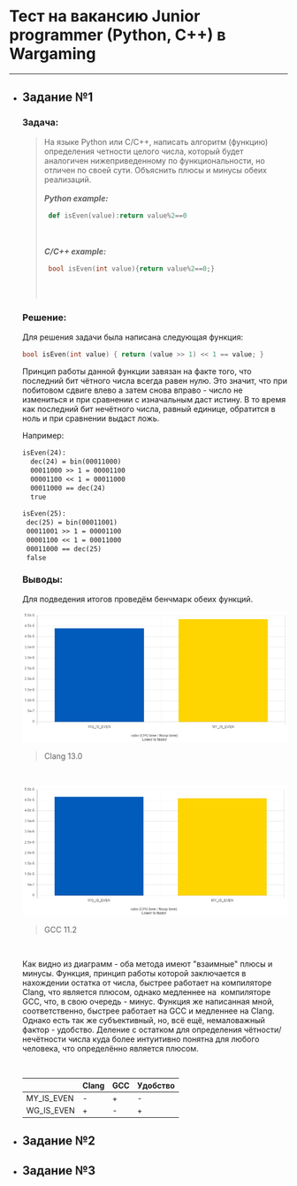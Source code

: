 # Тест на вакансию Junior programmer (Python, C++) в Wargaming
---

- ## Задание №1

  ### Задача:
    > На языке Python или С/С++, написать алгоритм (функцию) определения четности целого числа, 
    > который будет аналогичен нижеприведенному по функциональности, но отличен по своей сути.
    > Объяснить плюсы и минусы обеих реализаций.
    > <br><br>
    >  ***Python example:***
    >  ```python
    >   def isEven(value):return value%2==0
    >   ```
    >   <br><br>
    >   ***C/C++ example:***
    >   ```C++
    >    bool isEven(int value){return value%2==0;}
    >   ```
    >   <br><br>

  ### Решение: <br>
    Для решения задачи была написана следующая функция:
    
    ```C++
    bool isEven(int value) { return (value >> 1) << 1 == value; }
    ```
    
    Принцип работы данной функции завязан на факте того, что последний бит чётного числа всегда равен нулю.
    Это значит, что при побитовом сдвиге влево а затем снова вправо - число не измениться и при сравнении
    с изначальным даст истину. В то время как последний бит нечётного числа, равный единице,
    обратится в ноль и при сравнении выдаст ложь. <br>
    
    Например:
    
    ```ASM
    isEven(24):
      dec(24) = bin(00011000)
      00011000 >> 1 = 00001100
      00001100 << 1 = 00011000
      00011000 == dec(24)
      true
     ```
     
     ```ASM
     isEven(25):
      dec(25) = bin(00011001)
      00011001 >> 1 = 00001100
      00001100 << 1 = 00011000
      00011000 == dec(25)
      false
     ```
  ### Выводы: <br>
    
    Для подведения итогов проведём бенчмарк обеих функций. <br>
    
    ![clang_tests](https://github.com/Nyarstot/Wargaming-Test/blob/main/tests/graphs/clang.jpg)
    > Clang 13.0
    <br>
    
    ![gcc_test](https://github.com/Nyarstot/Wargaming-Test/blob/main/tests/graphs/gcc.jpg)
    > GCC 11.2
    <br>
    
    Как видно из диаграмм - оба метода имеют "взаимные" плюсы и минусы. Функция, принцип работы которой заключается 
    в нахождении остатка от числа, быстрее работает на компиляторе Clang, что является плюсом, однако медленнее на  
    компиляторе GCC, что, в свою очередь - минус. Функция же написанная мной, соответственно, быстрее работает на GCC 
    и медленнее на Clang. Однако есть так же субъективный, но, всё ещё, немаловажный фактор - удобство. Деление с остатком 
    для определения чётности/нечётности числа куда более интуитивно понятна для любого человека, что определённо является плюсом.
    
    <br>
    
    |            | Clang | GCC | Удобство|
    |------------|-------|-----|---------|
    | MY_IS_EVEN |   -   |  +  |    -    |
    | WG_IS_EVEN |   +   |  -  |    +    |
    
- ## Задание №2
- ## Задание №3
